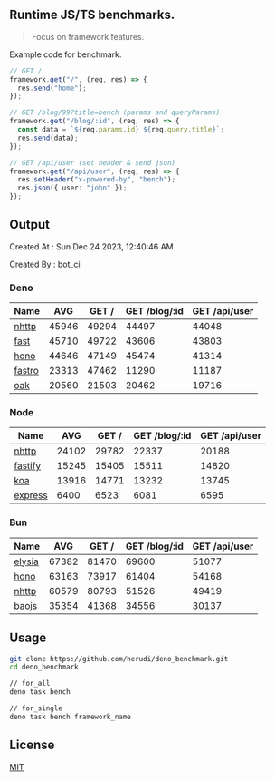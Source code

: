 ## Runtime JS/TS benchmarks.

> Focus on framework features.

Example code for benchmark.
```ts
// GET /
framework.get("/", (req, res) => {
  res.send("home");
});

// GET /blog/99?title=bench (params and queryParams)
framework.get("/blog/:id", (req, res) => {
  const data = `${req.params.id} ${req.query.title}`;
  res.send(data);
});

// GET /api/user (set header & send json)
framework.get("/api/user", (req, res) => {
  res.setHeader("x-powered-by", "bench");
  res.json({ user: "john" });
});
```

## Output
Created At : Sun Dec 24 2023, 12:40:46 AM

Created By : [bot_ci](https://github.com/herudi/deno_benchmarks/commits?author=github-actions%5Bbot%5D)


### Deno
|Name|AVG|GET /|GET /blog/:id|GET /api/user|
|----|----|----|----|----|
|[nhttp](https://github.com/nhttp/nhttp)|45946|49294|44497|44048|
|[fast](https://github.com/danteissaias/fast)|45710|49722|43606|43803|
|[hono](https://github.com/honojs/hono)|44646|47149|45474|41314|
|[fastro](https://github.com/fastrodev/fastro)|23313|47462|11290|11187|
|[oak](https://github.com/oakserver/oak)|20560|21503|20462|19716|
  


### Node
|Name|AVG|GET /|GET /blog/:id|GET /api/user|
|----|----|----|----|----|
|[nhttp](https://github.com/nhttp/nhttp)|24102|29782|22337|20188|
|[fastify](https://github.com/fastify/fastify)|15245|15405|15511|14820|
|[koa](https://github.com/koajs/koa)|13916|14771|13232|13745|
|[express](https://github.com/expressjs/express)|6400|6523|6081|6595|
  


### Bun
|Name|AVG|GET /|GET /blog/:id|GET /api/user|
|----|----|----|----|----|
|[elysia](https://github.com/elysiajs/elysia)|67382|81470|69600|51077|
|[hono](https://github.com/honojs/hono)|63163|73917|61404|54168|
|[nhttp](https://github.com/nhttp/nhttp)|60579|80793|51526|49419|
|[baojs](https://github.com/mattreid1/baojs)|35354|41368|34556|30137|
  



## Usage

```bash
git clone https://github.com/herudi/deno_benchmark.git
cd deno_benchmark

// for_all
deno task bench

// for_single
deno task bench framework_name
```

## License

[MIT](LICENSE)

